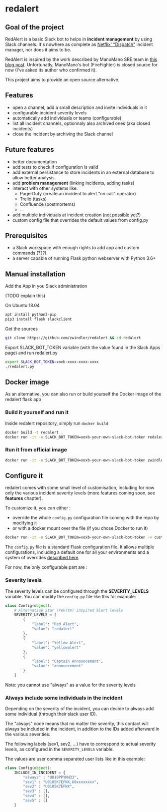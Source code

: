 # redalert

## Goal of the project

RedAlert is a basic Slack bot to helps in **incident management** by using Slack channels. It's nowhere as complete as [Netflix' "Dispatch"](https://github.com/Netflix/dispatch) incident manager, nor does it aims to be.

RedAlert is inspired by the work described by ManoMano SRE team in [this blog post](https://medium.com/manomano-tech/incident-management-with-a-bot-7e80deb5b5e5). Unfortunatly, ManoMano's bot (FireFighter) is closed source for now (I've asked its author who confirmed it).

This project aims to provide an open source alternative.

## Features

* open a channel, add a small description and invite individuals in it
* configurable incident severity levels
* automatically add individuals or teams (configurable)
* list all incident channels, optionnaly also archived ones (aka closed incidents)
* close the incident by archiving the Slack channel

## Future features

* better documentation
* add tests to check if configuration is valid
* add external persistance to store incidents in an external database to allow better analysis
* add **problem management** (linking incidents, adding tasks)
* interact with other systems like:
  * PagerDuty (create an incident to alert "on call" operator)
  * Trello (tasks)
  * Confluence (postmortems)
  * ...
* add multiple individuals at incident creation ([not possible yet?](https://stackoverflow.com/questions/48523512/slack-interactive-message-menu-select-multiple))
* custom config file that overrides the default values from config.py

## Prerequisites

* a Slack workspace with enough rights to add app and custom commands (???)
* a server capable of running Flask python webserver with Python 3.6+

## Manual installation

Add the App in you Slack administration

(TODO explain this)

On Ubuntu 18.04

```bash
apt install python3-pip
pip3 install flask slackclient
```

Get the sources

```bash
git clone https://github.com/zwindler/redalert && cd redalert
```

Export SLACK\_BOT\_TOKEN variable (with the value found in the Slack Apps page) and run redalert.py

```bash
export SLACK_BOT_TOKEN=xoxb-xxxx-xxxx-xxxx
./redalert.py
```

## Docker image

As an alternative, you can also run or build yourself the Docker image of the redalert flask app

### Build it yourself and run it

Inside redalert repository, simply run `docker build`

```bash
docker build -t redalert .
docker run -it -e SLACK_BOT_TOKEN=xoxb-your-own-slack-bot-token redalert
```

### Run it from official image

```bash
docker run -it -e SLACK_BOT_TOKEN=xoxb-your-own-slack-bot-token zwindler/redalert
```

## Configure it

redalert comes with some small level of customisation, including for now only the various incident severity levels (more features coming soon, see **features** chapter).

To customize it, you can either :

* override the whole `config.py` configuration file coming with the repo by modifying it
* or with a docker mount over the file (if you chose Docker to run it)

```bash
docker run -it -e SLACK_BOT_TOKEN=xoxb-your-own-slack-bot-token -v custom_config.py:/home/redalert/custom_config.py zwindler/redalert
```

The `config.py` file is a standard Flask configuration file. It allows multiple configurations, including a default one for all your environments and a system of overrides [described here](https://flask.palletsprojects.com/en/1.1.x/config/).

For now, the only configurable part are :

### Severity levels

The severity levels can be configured through the **SEVERITY_LEVELS** variable. You can modify the `config.py` file like this for example:

```python
class Config(object):
    # Alternative Star Trek(tm) inspired alert levels
    SEVERITY_LEVELS = [
        {
            "label": "Red Alert",
            "value": "redalert"
        },
        {
            "label": "Yellow Alert",
            "value": "yellowalert"
        },
        {
            "label": "Captain Announcement",
            "value": "announcement"
        }
    ]
```

Note: you cannot use "always" as a value for the severity levels

### Always include some individuals in the incident

Depending on the severity of the incident, you can decide to always add some individual (through their slack user ID).

The "always" code means that no matter the severity, this contact will always be included in the incident, in addition to the IDs added afterward in the various severities.

The following labels (sev1, sev2, ...) have to correspond to actual severity levels, as configured in the `SEVERITY_LEVELS` variable.

The values are user comma separated user lists like in this example:

```python
class Config(object):
    INCLUDE_IN_INCIDENT = {
        "always" : "U010PPYMH33",
        "sev1" : "U0105K7EFNX,U0xxxxxxxx",
        "sev2" : "U0105K7EFNX",
        "sev3" : [],
        "sev4" : [],
        "sev5" : []
    }
```
